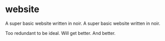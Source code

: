 # website

A super basic website written in noir. 
A super basic website written in noir. 

Too redundant to be ideal. Will get better. And better.
